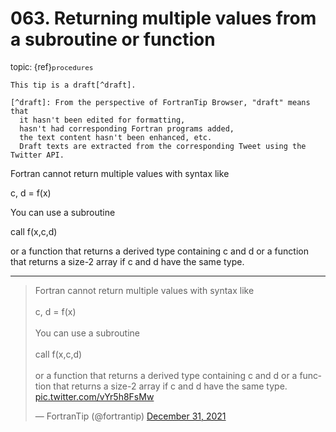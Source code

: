 # <span class='text-muted'>063.</span> Returning multiple values from a subroutine or function

<span style='font-size: small;' class='text-muted'>topic: {ref}`procedures`</span>

```{note}
This tip is a draft[^draft].

[^draft]: From the perspective of FortranTip Browser, "draft" means that
  it hasn't been edited for formatting,
  hasn't had corresponding Fortran programs added,
  the text content hasn't been enhanced, etc.
  Draft texts are extracted from the corresponding Tweet using the Twitter API.
```

Fortran cannot return multiple values with syntax like

c, d = f(x)

You can use a subroutine

call f(x,c,d)

or a function that returns a derived type containing c and d or a function that returns a size-2 array if c and d have the same type.


---

<blockquote class="twitter-tweet"><p lang="en" dir="ltr">Fortran cannot return multiple values with syntax like<br><br>c, d = f(x)<br><br>You can use a subroutine<br><br>call f(x,c,d)<br><br>or a function that returns a derived type containing c and d or a function that returns a size-2 array if c and d have the same type. <a href="https://t.co/vYr5h8FsMw">pic.twitter.com/vYr5h8FsMw</a></p>&mdash; FortranTip (@fortrantip) <a href="https://twitter.com/fortrantip/status/1476724929299197962?ref_src=twsrc%5Etfw">December 31, 2021</a></blockquote><script async src="https://platform.twitter.com/widgets.js" charset="utf-8"></script>